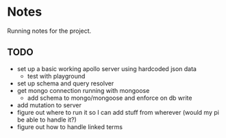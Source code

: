 # Notes

Running notes for the project.

## TODO

- set up a basic working apollo server using hardcoded json data
  - test with playground
- set up schema and query resolver
- get mongo connection running with mongoose
  - add schema to mongo/mongoose and enforce on db write
- add mutation to server
- figure out where to run it so I can add stuff from wherever (would my pi be able to handle it?)
- figure out how to handle linked terms
